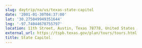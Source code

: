 ```yaml
---
slug: daytrip/na/us/texas-state-capitol
date: '2001-01-30T04:37:00'
lat: '30.275049949351644'
lng: '-97.74044678755797'
location: 11th Street, Austin, Texas 78778, United States
external_url: https://tspb.texas.gov/plan/tours/tours.html
title: State Capitol
---
```



